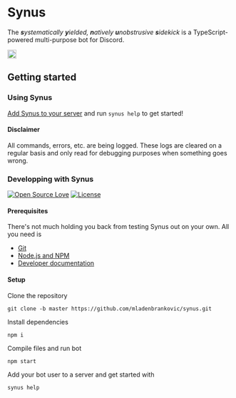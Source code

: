 # Synus

The _**s**ystematically **y**ielded, **n**atively **u**nobstrusive **s**idekick_ is a TypeScript-powered multi-purpose bot for Discord.

[<img src="https://discord-akairo.github.io/static/logo.png" alt="Discord Akairo" height="20">](https://discord-akairo.github.io)

## Getting started

### Using Synus

[Add Synus to your server](https://discordapp.com/oauth2/authorize?client_id=561922821043781653&permissions=8&scope=bot) and run `synus help` to get started!

#### Disclaimer

All commands, errors, etc. are being logged. These logs are cleared on a regular basis and only read for debugging purposes when something goes wrong.

### Developping with Synus

[![Open Source Love](https://img.shields.io/badge/open%20source-%E2%9D%A4%EF%B8%8F-red.svg?style=flat-square)](https://en.wikipedia.org/wiki/Open_source)
[![License](https://img.shields.io/badge/License-MIT-yellow.svg?label=license&style=flat-square)](https://opensource.org/licenses/MIT)

#### Prerequisites

There's not much holding you back from testing Synus out on your own. All you need is

- [Git](https://git-scm.com/downloads)
- [Node.js and NPM](https://www.npmjs.com/get-npm)
- [Developer documentation](./docs/developer-documentation.md)

#### Setup

Clone the repository

```
git clone -b master https://github.com/mladenbrankovic/synus.git
```

Install dependencies

```
npm i
```

Compile files and run bot

```
npm start
```

Add your bot user to a server and get started with

```
synus help
```
